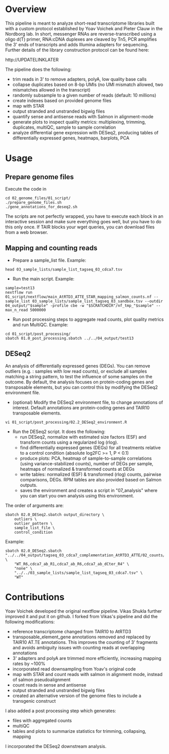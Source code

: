 # Overview

This pipeline is meant to analyze short-read transcriptome libraries built with a custom protocol established by Yoav Voichek and Pieter Clauw in the Nordborg lab.
In short, messenger RNAs are reverse-transcribed using a oligo d(T) primer, RNA:cDNA duplexes are cleaved by Tn5, PCR amplifies the 3' ends of transcripts and adds Illumina adapters for sequencing. Further details of the library construction protocol can be found here:

http://UPDATELINKLATER

The pipeline does the following:
- trim reads in 3' to remove adapters, polyA, low quality base calls
- collapse duplicates based on 8-bp UMIs (no UMI mismatch allowed, two mismatches allowed in the transcript)
- randomly subsample to a given number of reads (default: 10 millions)
- create indexes based on provided genome files
- map with STAR
- output stranded and unstranded bigwig files
- quantify sense and antisense reads with Salmon in alignment-mode
- generate plots to inspect quality metrics: multiplexing, trimming, duplicates, multiQC, sample to sample correlation
- analyze differential gene expression with DESeq2, producing tables of differentially expressed genes, heatmaps, barplots, PCA

# Usage
## Prepare genome files
Execute the code in 
```shell
cd 02_genome_files/01_script/
./prepare_genome_files.sh
./gene_annotations_for_deseq2.sh
```
The scripts are not perfectly wrapped, you have to execute each block in an interactive session and make sure everything goes well, but you have to do this only once. If TAIR blocks your wget queries, you can download files from a web browser.

## Mapping and counting reads
- Prepare a sample_list file. Example:
```shell
head 03_sample_lists/sample_list_tagseq_03_cdca7.tsv
```
- Run the main script. Example:
```shell
sample=test13
nextflow run 01_script/nextflow/main_AtRTD3_ATTE_STAR_mapping_salmon_counts.nf --sample_list 03_sample_lists/sample_list_tagseq_03_sandbox.tsv --outdir 04_output/"$sample" -profile cbe -w "$SCRATCHDIR"/nf_tmp_"$sample" --max_n_read 5000000
```

- Run post processing steps to aggregate read counts, plot quality metrics and run MultiQC. Example:
```shell
cd 01_script/post_processing/
sbatch 01.0_post_processing.sbatch ../../04_output/test13
```

## DESeq2
An analysis of differentially expressed genes (DEGs). You can remove outliers (e.g. : samples with low read counts), or exclude all samples matching a string pattern, to test the influence of some samples on the outcome. By default, the analysis focuses on protein-coding genes and transposable elements, but you can control this by modifying the DESeq2 environment file.

- (optional) Modify the DESeq2 environment file, to change annotations of interest. Default annotations are protein-coding genes and TAIR10 transposable elements.
```shell
vi 01_script/post_processing/02.2_DESeq2_environment.R
```
- Run the DESeq2 script. It does the following:
	- run DESeq2, normalize with estimated size factors (ESF) and transform counts using a regularized log (rlog).
	- find differentially expressed genes (DEGs) for all treatments relative to a control condition (absolute log2FC >= 1, P < 0.1)	
	- produce plots: PCA, heatmap of sample-to-sample correlations (using variance-stabilized counts), number of DEGs per sample, heatmaps of normalized & transformed counts at DEGs
	- write tables: normalized (ESF) & transformed (rlog) counts, pairwise comparisons, DEGs. RPM tables are also provided based on Salmon outputs.
	- saves the environment and creates a script in "07_analysis" where you can start you own analysis using this environment.

The order of arguments are: 
```shell
sbatch 02.0_DESeq2.sbatch output_directory \
    outliers \
    outlier_pattern \
    sample_list_file \
    control_condition
```
Example:
```shell
sbatch 02.0_DESeq2.sbatch "../../04_output/tagseq_03_cdca7_complementation_AtRTD3_ATTE/02_counts/" \
    "WT_R6,cdca7_ab_R1,cdca7_ab_R6,cdca7_ab_dCter_R4" \
    "none" \
    "../../03_sample_lists/sample_list_tagseq_03_cdca7.tsv" \
    "WT"
```

# Contributions
Yoav Voichek developed the original nextflow pipeline. Vikas Shukla further improved it and put it on github. I forked from Vikas's pipeline and did the following modifications:
- reference transcriptome changed from TAIR10 to AtRTD3
- transposable_element_gene annotations removed and replaced by TAIR10 AT.TE annotations. This improves the counting of 3' fragments and avoids ambiguity issues with counting reads at overlapping annotations
- 3' adapters and polyA are trimmed more efficiently, increasing mapping rates by ~100%
- incorporated read downsampling from Yoav's original code
- map with STAR and count reads with salmon in alignment mode, instead of salmon pseudoalignment
- count reads in sense and antisense
- output stranded and unstranded bigwig files
- created an alternative version of the genome files to include a transgenic construct

I also added a post processing step which generates:
- files with aggregated counts
- multiQC
- tables and plots to summarize statistics for trimming, collapsing, mapping

I incorporated the DESeq2 downstream analysis.